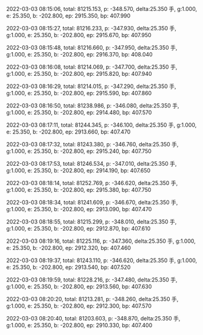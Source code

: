 2022-03-03 08:15:06, total: 81215.153, p: -348.570, delta:25.350 手, g:1.000, e: 25.350, b: -202.800, ep: 2915.350, bp: 407.990

2022-03-03 08:15:27, total: 81216.233, p: -347.930, delta:25.350 手, g:1.000, e: 25.350, b: -202.800, ep: 2915.670, bp: 407.950

2022-03-03 08:15:48, total: 81216.660, p: -347.950, delta:25.350 手, g:1.000, e: 25.350, b: -202.800, ep: 2916.370, bp: 408.040

2022-03-03 08:16:08, total: 81214.069, p: -347.700, delta:25.350 手, g:1.000, e: 25.350, b: -202.800, ep: 2915.820, bp: 407.940

2022-03-03 08:16:29, total: 81214.015, p: -347.290, delta:25.350 手, g:1.000, e: 25.350, b: -202.800, ep: 2915.590, bp: 407.860

2022-03-03 08:16:50, total: 81238.986, p: -346.080, delta:25.350 手, g:1.000, e: 25.350, b: -202.800, ep: 2914.480, bp: 407.570

2022-03-03 08:17:11, total: 81244.345, p: -346.100, delta:25.350 手, g:1.000, e: 25.350, b: -202.800, ep: 2913.660, bp: 407.470

2022-03-03 08:17:32, total: 81243.380, p: -346.760, delta:25.350 手, g:1.000, e: 25.350, b: -202.800, ep: 2915.240, bp: 407.750

2022-03-03 08:17:53, total: 81246.534, p: -347.010, delta:25.350 手, g:1.000, e: 25.350, b: -202.800, ep: 2914.190, bp: 407.650

2022-03-03 08:18:14, total: 81252.769, p: -346.620, delta:25.350 手, g:1.000, e: 25.350, b: -202.800, ep: 2915.380, bp: 407.750

2022-03-03 08:18:34, total: 81241.609, p: -346.670, delta:25.350 手, g:1.000, e: 25.350, b: -202.800, ep: 2913.090, bp: 407.470

2022-03-03 08:18:55, total: 81215.299, p: -348.010, delta:25.350 手, g:1.000, e: 25.350, b: -202.800, ep: 2912.870, bp: 407.610

2022-03-03 08:19:16, total: 81225.116, p: -347.360, delta:25.350 手, g:1.000, e: 25.350, b: -202.800, ep: 2912.320, bp: 407.460

2022-03-03 08:19:37, total: 81243.110, p: -346.620, delta:25.350 手, g:1.000, e: 25.350, b: -202.800, ep: 2913.540, bp: 407.520

2022-03-03 08:19:59, total: 81228.216, p: -347.480, delta:25.350 手, g:1.000, e: 25.350, b: -202.800, ep: 2913.560, bp: 407.630

2022-03-03 08:20:20, total: 81213.281, p: -348.260, delta:25.350 手, g:1.000, e: 25.350, b: -202.800, ep: 2912.300, bp: 407.570

2022-03-03 08:20:40, total: 81203.603, p: -348.870, delta:25.350 手, g:1.000, e: 25.350, b: -202.800, ep: 2910.330, bp: 407.400
